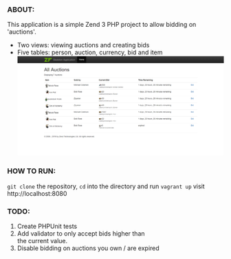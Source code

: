 ### ABOUT: 
This application is a simple Zend 3 PHP project to allow bidding on 'auctions'.

 - Two views: viewing auctions and creating bids 
 - Five tables: person, auction, currency, bid and item
![Example homepage](./readme.png)

### HOW TO RUN:
`git clone` the repository, `cd` into the directory and run `vagrant up`
visit http://localhost:8080

### TODO:
 1. Create PHPUnit tests 
 2. Add validator to only accept bids higher than  
    the current value.
 3. Disable bidding on auctions you own / are expired

